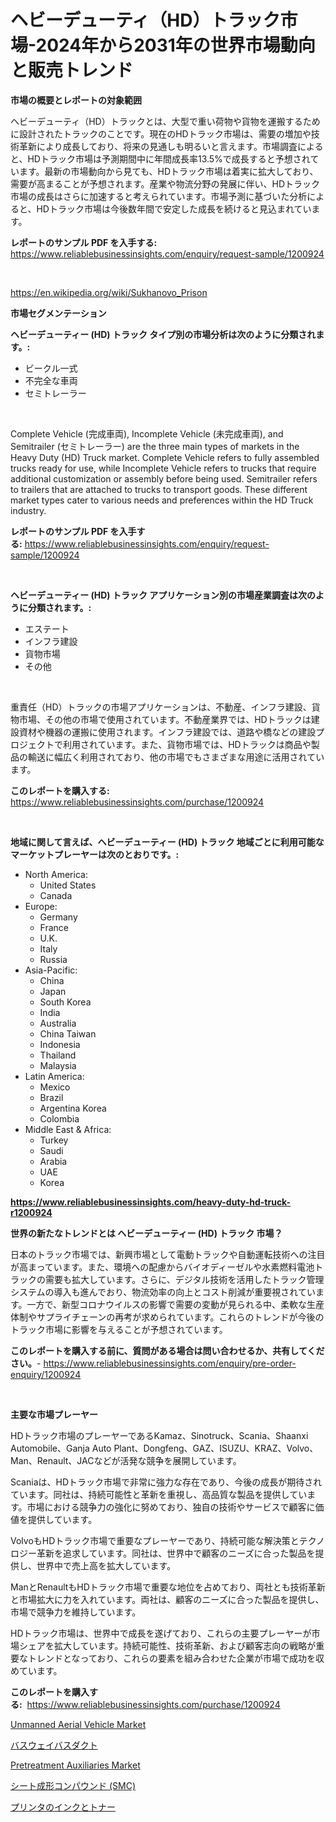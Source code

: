 <p><h1>ヘビーデューティ（HD）トラック市場-2024年から2031年の世界市場動向と販売トレンド</h1></p><p><strong>市場の概要とレポートの対象範囲</strong></p>
<p><p>ヘビーデューティ（HD）トラックとは、大型で重い荷物や貨物を運搬するために設計されたトラックのことです。現在のHDトラック市場は、需要の増加や技術革新により成長しており、将来の見通しも明るいと言えます。市場調査によると、HDトラック市場は予測期間中に年間成長率13.5%で成長すると予想されています。最新の市場動向から見ても、HDトラック市場は着実に拡大しており、需要が高まることが予想されます。産業や物流分野の発展に伴い、HDトラック市場の成長はさらに加速すると考えられています。市場予測に基づいた分析によると、HDトラック市場は今後数年間で安定した成長を続けると見込まれています。</p></p>
<p><strong>レポートのサンプル PDF を入手する:</strong> <a href="https://www.reliablebusinessinsights.com/enquiry/request-sample/1200924">https://www.reliablebusinessinsights.com/enquiry/request-sample/1200924</a></p>
<p>&nbsp;</p>
<p><a href="https://en.wikipedia.org/wiki/Sukhanovo_Prison">https://en.wikipedia.org/wiki/Sukhanovo_Prison</a></p>
<p><strong>市場セグメンテーション</strong></p>
<p><strong>ヘビーデューティー (HD) トラック タイプ別の市場分析は次のように分類されます。:</strong></p>
<p><ul><li>ビークル一式</li><li>不完全な車両</li><li>セミトレーラー</li></ul></p>
<p>&nbsp;</p>
<p><p>Complete Vehicle (完成車両), Incomplete Vehicle (未完成車両), and Semitrailer (セミトレーラー) are the three main types of markets in the Heavy Duty (HD) Truck market. Complete Vehicle refers to fully assembled trucks ready for use, while Incomplete Vehicle refers to trucks that require additional customization or assembly before being used. Semitrailer refers to trailers that are attached to trucks to transport goods. These different market types cater to various needs and preferences within the HD Truck industry.</p></p>
<p><strong>レポートのサンプル PDF を入手する:</strong>&nbsp;<a href="https://www.reliablebusinessinsights.com/enquiry/request-sample/1200924">https://www.reliablebusinessinsights.com/enquiry/request-sample/1200924</a></p>
<p>&nbsp;</p>
<p><strong> ヘビーデューティー (HD) トラック アプリケーション別の市場産業調査は次のように分類されます。:</strong></p>
<p><ul><li>エステート</li><li>インフラ建設</li><li>貨物市場</li><li>その他</li></ul></p>
<p>&nbsp;</p>
<p><p>重責任（HD）トラックの市場アプリケーションは、不動産、インフラ建設、貨物市場、その他の市場で使用されています。不動産業界では、HDトラックは建設資材や機器の運搬に使用されます。インフラ建設では、道路や橋などの建設プロジェクトで利用されています。また、貨物市場では、HDトラックは商品や製品の輸送に幅広く利用されており、他の市場でもさまざまな用途に活用されています。</p></p>
<p><strong>このレポートを購入する:</strong>&nbsp; <a href="https://www.reliablebusinessinsights.com/purchase/1200924">https://www.reliablebusinessinsights.com/purchase/1200924</a></p>
<p>&nbsp;</p>
<p><strong>地域に関して言えば、ヘビーデューティー (HD) トラック 地域ごとに利用可能なマーケットプレーヤーは次のとおりです。:</strong></p>
<p><ul>
    <li>
        North America:
        <ul>
            <li>United States</li>
            <li>Canada</li>
        </ul>
    </li>
    <li>
        Europe:
        <ul>
            <li>Germany</li>
            <li>France</li>
            <li>U.K.</li>
            <li>Italy</li>
            <li>Russia</li>
        </ul>
    </li>
    <li>
        Asia-Pacific:
        <ul>
            <li>China</li>
            <li>Japan</li>
            <li>South Korea</li>
            <li>India</li>
            <li>Australia</li>
            <li>China Taiwan</li>
            <li>Indonesia</li>
            <li>Thailand</li>
            <li>Malaysia</li>
        </ul>
    </li>
    <li>
        Latin America:
        <ul>
            <li>Mexico</li>
            <li>Brazil</li>
            <li>Argentina Korea</li>
            <li>Colombia</li>
        </ul>
    </li>
    <li>
        Middle East & Africa:
        <ul>
            <li>Turkey</li>
            <li>Saudi</li>
            <li>Arabia</li>
            <li>UAE</li>
            <li>Korea</li>
        </ul>
    </li>
    </ul></p>
<p><strong><a href="https://www.reliablebusinessinsights.com/heavy-duty-hd-truck-r1200924">https://www.reliablebusinessinsights.com/heavy-duty-hd-truck-r1200924</a></strong>&nbsp;</p>
<p><strong>世界の新たなトレンドとは ヘビーデューティー (HD) トラック 市場？</strong></p>
<p><p>日本のトラック市場では、新興市場として電動トラックや自動運転技術への注目が高まっています。また、環境への配慮からバイオディーゼルや水素燃料電池トラックの需要も拡大しています。さらに、デジタル技術を活用したトラック管理システムの導入も進んでおり、物流効率の向上とコスト削減が重要視されています。一方で、新型コロナウイルスの影響で需要の変動が見られる中、柔軟な生産体制やサプライチェーンの再考が求められています。これらのトレンドが今後のトラック市場に影響を与えることが予想されています。</p></p>
<p><strong>このレポートを購入する前に、質問がある場合は問い合わせるか、共有してください。</strong>- <a href="https://www.reliablebusinessinsights.com/enquiry/pre-order-enquiry/1200924">https://www.reliablebusinessinsights.com/enquiry/pre-order-enquiry/1200924</a></p>
<p>&nbsp;</p>
<p><strong>主要な市場プレーヤー</strong></p>
<p><p>HDトラック市場のプレーヤーであるKamaz、Sinotruck、Scania、Shaanxi Automobile、Ganja Auto Plant、Dongfeng、GAZ、ISUZU、KRAZ、Volvo、Man、Renault、JACなどが活発な競争を展開しています。</p><p>Scaniaは、HDトラック市場で非常に強力な存在であり、今後の成長が期待されています。同社は、持続可能性と革新を重視し、高品質な製品を提供しています。市場における競争力の強化に努めており、独自の技術やサービスで顧客に価値を提供しています。</p><p>VolvoもHDトラック市場で重要なプレーヤーであり、持続可能な解決策とテクノロジー革新を追求しています。同社は、世界中で顧客のニーズに合った製品を提供し、世界中で売上高を拡大しています。</p><p>ManとRenaultもHDトラック市場で重要な地位を占めており、両社とも技術革新と市場拡大に力を入れています。両社は、顧客のニーズに合った製品を提供し、市場で競争力を維持しています。</p><p>HDトラック市場は、世界中で成長を遂げており、これらの主要プレーヤーが市場シェアを拡大しています。持続可能性、技術革新、および顧客志向の戦略が重要なトレンドとなっており、これらの要素を組み合わせた企業が市場で成功を収めています。</p></p>
<p><strong>このレポートを購入する:</strong>&nbsp;&nbsp;<a href="https://www.reliablebusinessinsights.com/purchase/1200924">https://www.reliablebusinessinsights.com/purchase/1200924</a></p>
<p><p><a href="https://issuu.com/reportprime-2/docs/unmanned-aerial-vehicle-market-size-2030.pptx">Unmanned Aerial Vehicle Market</a></p><p><a href="https://github.com/MosesSpinka1914/Market-Research-Report-List-2/blob/main/7764488135052.md">バスウェイバスダクト</a></p><p><a href="https://github.com/gulaimolin/Market-Research-Report-List-5/blob/main/pretreatment-auxiliaries-market.md">Pretreatment Auxiliaries Market</a></p><p><a href="https://github.com/RudyBoyer2017/Market-Research-Report-List-1/blob/main/1804565135053.md">シート成形コンパウンド (SMC)</a></p><p><a href="https://medium.com/@tigerprawn1996/%E3%83%97%E3%83%AA%E3%83%B3%E3%82%BF%E3%83%BC%E3%82%A4%E3%83%B3%E3%82%AF-%E3%83%88%E3%83%8A%E3%83%BC%E5%B8%82%E5%A0%B4-2024%E5%B9%B4%E3%81%8B%E3%82%892031%E5%B9%B4%E3%81%BE%E3%81%A7%E3%81%AE%E3%82%B0%E3%83%AD%E3%83%BC%E3%83%90%E3%83%AB%E5%B8%82%E5%A0%B4%E5%8B%95%E5%90%91%E3%81%A8%E8%B2%A9%E5%A3%B2%E3%83%88%E3%83%AC%E3%83%B3%E3%83%89-bd4b6990f656">プリンタのインクとトナー</a></p></p>